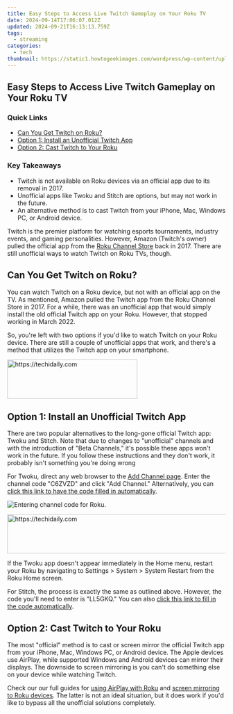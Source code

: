 ```yaml
---
title: Easy Steps to Access Live Twitch Gameplay on Your Roku TV
date: 2024-09-14T17:06:07.012Z
updated: 2024-09-21T16:13:13.759Z
tags:
  - streaming
categories:
  - tech
thumbnail: https://static1.howtogeekimages.com/wordpress/wp-content/uploads/2024/03/twitch-on-roku.jpg
---
```


## Easy Steps to Access Live Twitch Gameplay on Your Roku TV

### Quick Links

* [Can You Get Twitch on Roku?](https://win-solutions.techidaily.com/resolved-how-to-overcome-minecraft-server-disconnect-problems/)
* [Option 1: Install an Unofficial Twitch App](https://snapchat-videos.techidaily.com/guide-to-flawless-transition-of-phone-cookies-from-device-to-social-media-for-2024/)
* [Option 2: Cast Twitch to Your Roku](https://tech-recovery.techidaily.com/troubleshooting-tips-for-when-you-encounter-a-missing-user32dll-file/)

### Key Takeaways

* Twitch is not available on Roku devices via an official app due to its removal in 2017.
* Unofficial apps like Twoku and Stitch are options, but may not work in the future.
* An alternative method is to cast Twitch from your iPhone, Mac, Windows PC, or Android device.

 Twitch is the premier platform for watching esports tournaments, industry events, and gaming personalities. However, Amazon (Twitch's owner) pulled the official app from the [Roku Channel Store](https://channelstore.roku.com/browse) back in 2017\. There are still unofficial ways to watch Twitch on Roku TVs, though.

##  Can You Get Twitch on Roku?

 You can watch Twitch on a Roku device, but not with an official app on the TV. As mentioned, Amazon pulled the Twitch app from the Roku Channel Store in 2017\. For a while, there was an unofficial app that would simply install the old official Twitch app on your Roku. However, that stopped working in March 2022.

 So, you're left with two options if you'd like to watch Twitch on your Roku device. There are still a couple of unofficial apps that work, and there's a method that utilizes the Twitch app on your smartphone.

<!-- affiliate ads begin -->
<a href="https://aligracehair.sjv.io/c/5597632/1918661/19272" target="_top" id="1918661">
  <img src="//a.impactradius-go.com/display-ad/19272-1918661" border="0" alt="https://techidaily.com" width="300" height="90"/>
</a>
<img height="0" width="0" src="https://aligracehair.sjv.io/i/5597632/1918661/19272" style="position:absolute;visibility:hidden;" border="0" />
<!-- affiliate ads end -->

##  Option 1: Install an Unofficial Twitch App

 There are two popular alternatives to the long-gone official Twitch app: Twoku and Stitch. Note that due to changes to "unofficial" channels and with the introduction of "Beta Channels," it's possible these apps won't work in the future. If you follow these instructions and they don't work, it probably isn't something you're doing wrong

 For Twoku, direct any web browser to the [Add Channel page](https://my.roku.com/account/add). Enter the channel code "C6ZVZD" and click "Add Channel." Alternatively, you can [click this link to have the code filled in automatically](https://my.roku.com/account/add?channel=C6ZVZD).

![Entering channel code for Roku.](https://static1.howtogeekimages.com/wordpress/wp-content/uploads/2024/03/2024-03-22_16-52-23.png) 

<!-- affiliate ads begin -->
<a href="https://appsumo.8odi.net/c/5597632/2151858/7443" target="_top" id="2151858">
  <img src="//a.impactradius-go.com/display-ad/7443-2151858" border="0" alt="https://techidaily.com" width="600" height="90"/>
</a>
<img height="0" width="0" src="https://appsumo.8odi.net/i/5597632/2151858/7443" style="position:absolute;visibility:hidden;" border="0" />
<!-- affiliate ads end -->

 If the Twoku app doesn't appear immediately in the Home menu, restart your Roku by navigating to Settings > System > System Restart from the Roku Home screen.

 For Stitch, the process is exactly the same as outlined above. However, the code you'll need to enter is "LL5GKQ." You can also [click this link to fill in the code automatically](https://my.roku.com/account/add?channel=LL5GKQ).

##  Option 2: Cast Twitch to Your Roku

 The most "official" method is to cast or screen mirror the official Twitch app from your iPhone, Mac, Windows PC, or Android device. The Apple devices use AirPlay, while supported Windows and Android devices can mirror their displays. The downside to screen mirroring is you can't do something else on your device while watching Twitch.

 Check our our full guides for [using AirPlay with Roku](https://facebook-video-footage.techidaily.com/new-in-2024-autoplay-youtube-on-phones-without-interruption/) and [screen mirroring to Roku devices](https://some-knowledge.techidaily.com/new-from-zero-to-hero-navigating-youtubes-growth-journey/). The latter is not an ideal situation, but it does work if you'd like to bypass all the unofficial solutions completely.

<ins class="adsbygoogle"
     style="display:block"
     data-ad-format="autorelaxed"
     data-ad-client="ca-pub-7571918770474297"
     data-ad-slot="1223367746"></ins>

<ins class="adsbygoogle"
     style="display:block"
     data-ad-client="ca-pub-7571918770474297"
     data-ad-slot="8358498916"
     data-ad-format="auto"
     data-full-width-responsive="true"></ins>



